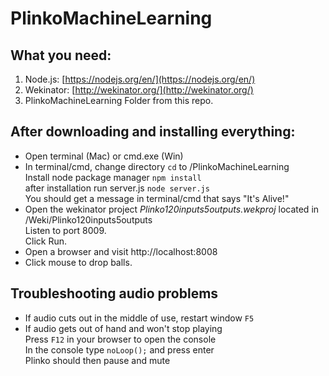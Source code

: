# PlinkoMachineLearning

## What you need:
1. Node.js: [https://nodejs.org/en/](https://nodejs.org/en/)
2. Wekinator: [http://wekinator.org/](http://wekinator.org/)
3. PlinkoMachineLearning Folder from this repo.

## After downloading and installing everything:
* Open terminal (Mac) or cmd.exe (Win)
* In terminal/cmd, change directory ```cd``` to /PlinkoMachineLearning  
   Install node package manager ```npm install```  
   after installation run server.js ```node server.js```  
   You should get a message in terminal/cmd that says "It's Alive!"  
* Open the wekinator project _Plinko120inputs5outputs.wekproj_ located in /Weki/Plinko120inputs5outputs  
   Listen to port 8009.  
   Click Run.  
* Open a browser and visit http://localhost:8008
* Click mouse to drop balls.

## Troubleshooting audio problems
* If audio cuts out in the middle of use, restart window ```F5```  
* If audio gets out of hand and won't stop playing  
   Press ```F12``` in your browser to open the console  
   In the console type ```noLoop();``` and press enter  
   Plinko should then pause and mute  
